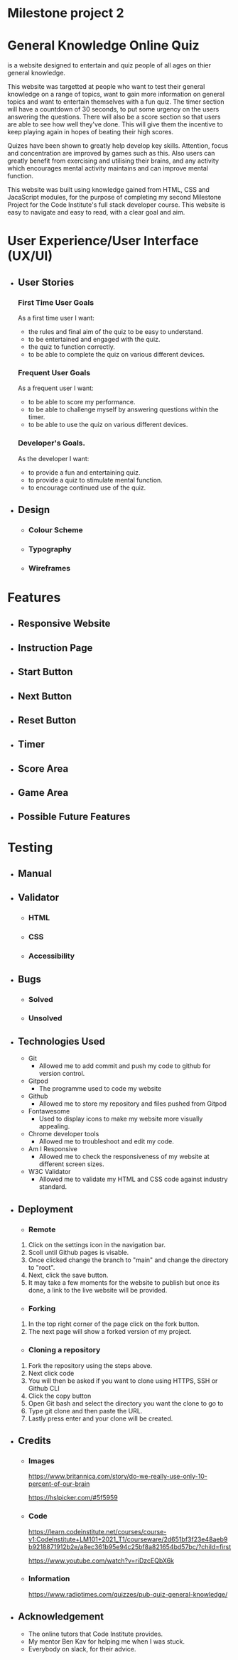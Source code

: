 # Milestone project 2
# General Knowledge Online Quiz

[]() is a website designed to entertain and quiz people of all ages on thier general knowledge.  

This website was targetted at people who want to test their general knowledge on a range of topics, want to gain more information on general topics and want to entertain themselves with a fun quiz. The timer section will have a countdown of 30 seconds, to put some urgency on the users answering the questions. There will also be a score section so that users are able to see how well they've done. This will give them the incentive to keep playing again in hopes of beating their high scores. 

Quizes have been shown to greatly help develop key skills. Attention, focus and concentration are improved by games such as this. Also users can greatly benefit from exercising and utilising their brains, and any activity which encourages mental activity maintains and can improve mental function.

This website was built using knowledge gained from HTML, CSS and JacaScript modules, for the purpose of completing my second Milestone Project for the Code Institute's full stack developer course. This website is easy to navigate and easy to read, with a clear goal and aim. 

 # User Experience/User Interface (UX/UI)

 - ## User Stories
   ### First Time User Goals
   As a first time user I want:
   - the rules and final aim of the quiz to be easy to understand.  
   - to be entertained and engaged with the quiz.  
   - the quiz to function correctly.  
   - to be able to complete the quiz on various different devices. 
   
   ### Frequent User Goals
   As a frequent user I want:
   - to be able to score my performance.
   - to be able to challenge myself by answering questions within the timer.
   - to be able to use the quiz on various different devices.

   ### Developer's Goals.
   As the developer I want:
   - to provide a fun and entertaining quiz.
   - to provide a quiz to stimulate mental function.
   - to encourage continued use of the quiz.
 
 - ## Design 
   - ### Colour Scheme
   - ### Typography
   - ### Wireframes

 # Features
 - ## Responsive Website

 - ## Instruction Page

 - ## Start Button
  
 - ## Next Button 
  
 - ## Reset Button 
    
 - ## Timer 
    
 - ## Score Area

 - ## Game Area

 - ## Possible Future Features
    

 # Testing 
 - ## Manual 
   

- ## Validator 
  - ### HTML


  - ### CSS 
    

  - ### Accessibility 
    
  
- ## Bugs 
   - ### Solved 
     

   - ### Unsolved 
      

- ## Technologies Used 
   - Git 
     - Allowed me to add commit and push my code to github for version control. 
   - Gitpod 
     - The programme used to code my website 
   - Github 
     - Allowed me to store my repository and files pushed from Gitpod 
   - Fontawesome 
     - Used to display icons to make my website more visually appealing. 
   - Chrome developer tools 
     - Allowed me to troubleshoot and edit my code.
   - Am I Responsive 
      - Allowed me to check the responsiveness of my website at different screen sizes. 
   - W3C Validator 
      - Allowed me to validate my HTML and CSS code against industry standard. 

- ## Deployment
   - ### Remote 

   1. Click on the settings icon in the navigation bar.
   2. Scoll until Github pages is visable.
   3. Once clicked change the branch to "main" and change the directory to "root". 
   4. Next, click the save button. 
   5. It may take a few moments for the website to publish but once its done, a link to the live website will be provided. 

    - ### Forking
    1. In the top right corner of the page click on the fork button. 
    2. The next page will show a forked version of my project. 

    - ### Cloning a repository
     1. Fork the repository using the steps above. 
     2. Next click code 
     3. You will then be asked if you want to clone using HTTPS, SSH or Github CLI
     4. Click the copy button
     5. Open Git bash and select the directory you want the clone to go to
     6. Type git clone and then paste the URL. 
     7. Lastly press enter and your clone will be created. 

- ## Credits
  - ### Images
    https://www.britannica.com/story/do-we-really-use-only-10-percent-of-our-brain

    https://hslpicker.com/#5f5959

  - ### Code
    https://learn.codeinstitute.net/courses/course-v1:CodeInstitute+LM101+2021_T1/courseware/2d651bf3f23e48aeb9b9218871912b2e/a8ec361b95e94c25bf8a821654bd57bc/?child=first
    
    https://www.youtube.com/watch?v=riDzcEQbX6k

  - ### Information 
    https://www.radiotimes.com/quizzes/pub-quiz-general-knowledge/

- ## Acknowledgement 
    - The online tutors that Code Institute provides. 
    - My mentor Ben Kav for helping me when I was stuck. 
    - Everybody on slack, for their advice. 
